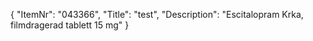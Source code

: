 {
  "ItemNr": "043366",
  "Title": "test",
  "Description": "Escitalopram Krka, filmdragerad tablett 15 mg"
}